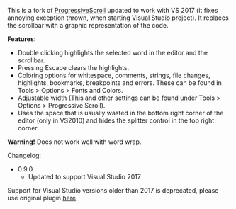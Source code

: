 This is a fork of [ProgressiveScroll](https://marketplace.visualstudio.com/items?itemName=freaksken.ProgressiveScroll) updated to work with VS 2017 (it fixes annoying exception thrown, when starting Visual Studio project). It replaces the scrollbar with a graphic representation of the code.

**Features:**

* Double clicking highlights the selected word in the editor and the scrollbar.
* Pressing Escape clears the highlights.
* Coloring options for whitespace, comments, strings, file changes, highlights, bookmarks, breakpoints and errors. These can be found in Tools > Options > Fonts and Colors.
* Adjustable width (This and other settings can be found under Tools > Options > Progressive Scroll).
* Uses the space that is usually wasted in the bottom right corner of the editor (only in VS2010) and hides the splitter control in the top right corner.

**Warning!** Does not work well with word wrap.

Changelog:
* 0.9.0 
  * Updated to support Visual Studio 2017
  
Support for Visual Studio versions older than 2017 is deprecated, please use original plugin [here](https://marketplace.visualstudio.com/items?itemName=freaksken.ProgressiveScroll)

